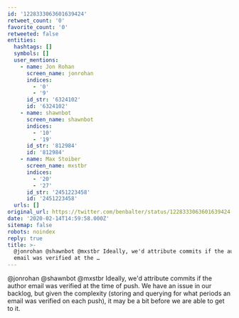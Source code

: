 ```yaml
---
id: '1228333063601639424'
retweet_count: '0'
favorite_count: '0'
retweeted: false
entities:
  hashtags: []
  symbols: []
  user_mentions:
    - name: Jon Rohan
      screen_name: jonrohan
      indices:
        - '0'
        - '9'
      id_str: '6324102'
      id: '6324102'
    - name: shawnbot
      screen_name: shawnbot
      indices:
        - '10'
        - '19'
      id_str: '812984'
      id: '812984'
    - name: Max Stoiber
      screen_name: mxstbr
      indices:
        - '20'
        - '27'
      id_str: '2451223458'
      id: '2451223458'
  urls: []
original_url: https://twitter.com/benbalter/status/1228333063601639424
date: '2020-02-14T14:59:58.000Z'
sitemap: false
robots: noindex
reply: true
title: >-
  @jonrohan @shawnbot @mxstbr Ideally, we'd attribute commits if the author
  email was verified at the …
---
```


@jonrohan @shawnbot @mxstbr Ideally, we'd attribute commits if the author email was verified at the time of push. We have an issue in our backlog, but given the complexity (storing and querying for what periods an email was verified on each push), it may be a bit before we are able to get to it.